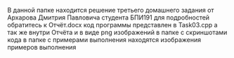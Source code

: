 В данной папке находится решение третьего домашнего задания от Архарова Дмитрия Павловича студента БПИ191
для подробностей обратитесь к Отчёт.docx
код программы представлен в Task03.cpp а так же внутри Отчёта и в виде png изображений в папке с скриншотами кода
в папке с примерами выполнения находятся изображения примеров выполнения
